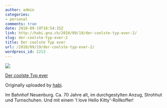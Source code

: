```yaml
---
author: admin
categories:
- personal
comments: true
date: 2010-09-19T18:54:15Z
link: http://habi.gna.ch/2010/09/19/der-coolste-typ-ever-2/
slug: der-coolste-typ-ever-2
title: Der coolste Typ ever
url: /2010/09/19/der-coolste-typ-ever-2/
wordpress_id: 2213
---
```


[![](http://farm5.static.flickr.com/4111/5004172841_7a92caec19_m.jpg)](http://www.flickr.com/photos/habi/5004172841/)
   

 
  [Der coolste Typ ever](http://www.flickr.com/photos/habi/5004172841/)
    

  Originally uploaded by [habi](http://www.flickr.com/people/habi/).
 



Im Bahnhof Neuenburg. Ca. 70 Jahre alt, im durchgestylten Anzug, Strohhut und Turnschuhen. Und mit einem 'I love Hello Kitty'-Rollkoffer!
  

